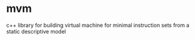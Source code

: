 # mvm
c++ library for building virtual machine for minimal instruction sets from a static descriptive model
